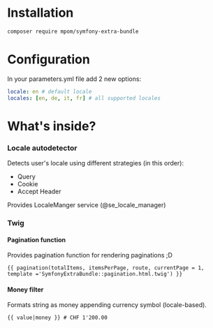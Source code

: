 # Installation

```bash
composer require mpom/symfony-extra-bundle
```

# Configuration

In your parameters.yml file add 2 new options:
```yml
locale: en # default locale
locales: [en, de, it, fr] # all supported locales
```

# What's inside?
### Locale autodetector
Detects user's locale using different strategies (in this order):
* Query
* Cookie
* Accept Header

Provides LocaleManger service (@se_locale_manager)

### Twig
#### Pagination function
Provides pagination function for rendering paginations ;D

```twig
{{ pagination(totalItems, itemsPerPage, route, currentPage = 1, template ='SymfonyExtraBundle::pagination.html.twig') }}
```
#### Money filter
Formats string as money appending currency symbol (locale-based).
```twig
{{ value|money }} # CHF 1'200.00
```
